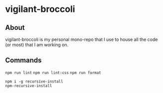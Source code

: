 # vigilant-broccoli

## About

vigilant-broccoli is my personal mono-repo that I use to house all the code (or most) that I am working on.

## Commands

`npm run lint`
`npm run lint:css`
`npm run format`

```
npm i -g recursive-install
npm-recursive-install
```
